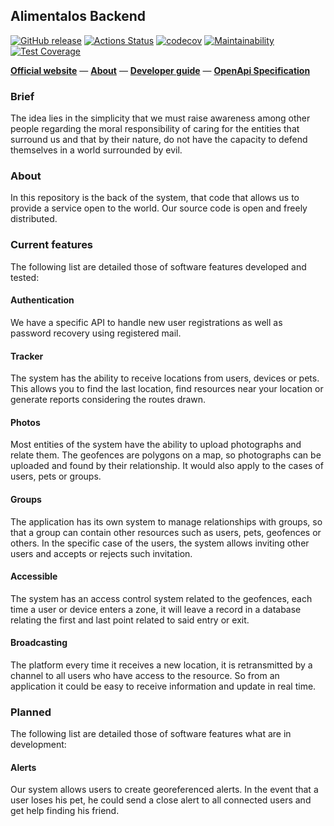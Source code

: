 ## Alimentalos Backend

[![GitHub release](https://img.shields.io/github/release/demency/alimentalos-backend.svg)](https://github.com/demency/alimentalos-backend/releases/) [![Actions Status](https://github.com/demency/alimentalos-backend/workflows/Testing/badge.svg)](https://github.com/demency/alimentalos-backend/actions) [![codecov](https://codecov.io/gh/demency/alimentalos-backend/branch/master/graph/badge.svg)](https://codecov.io/gh/demency/alimentalos-backend) [![Maintainability](https://api.codeclimate.com/v1/badges/ccd2e2ff7f49a0ee6c6f/maintainability)](https://codeclimate.com/github/demency/alimentalos-backend/maintainability) [![Test Coverage](https://api.codeclimate.com/v1/badges/ccd2e2ff7f49a0ee6c6f/test_coverage)](https://codeclimate.com/github/demency/alimentalos-backend/test_coverage)

[**Official website**](https://www.alimentalos.cl) — [**About**](https://www.alimentalos.cl/about) — [**Developer guide**](https://www.alimentalos.cl/about/developers) — [**OpenApi Specification**](https://www.alimentalos.cl/api/documentation)

### Brief

The idea lies in the simplicity that we must raise awareness among other people regarding the moral responsibility of caring for the entities that surround us and that by their nature, do not have the capacity to defend themselves in a world surrounded by evil.

### About

In this repository is the back of the system, that code that allows us to provide a service open to the world. Our source code is open and freely distributed.

### Current features

The following list are detailed those of software features developed and tested:

#### Authentication

We have a specific API to handle new user registrations as well as password recovery using registered mail.

#### Tracker

The system has the ability to receive locations from users, devices or pets. This allows you to find the last location, find resources near your location or generate reports considering the routes drawn.

#### Photos

Most entities of the system have the ability to upload photographs and relate them. The geofences are polygons on a map, so photographs can be uploaded and found by their relationship. It would also apply to the cases of users, pets or groups.

#### Groups

The application has its own system to manage relationships with groups, so that a group can contain other resources such as users, pets, geofences or others. In the specific case of the users, the system allows inviting other users and accepts or rejects such invitation.

#### Accessible

The system has an access control system related to the geofences, each time a user or device enters a zone, it will leave a record in a database relating the first and last point related to said entry or exit.

#### Broadcasting

The platform every time it receives a new location, it is retransmitted by a channel to all users who have access to the resource. So from an application it could be easy to receive information and update in real time.

### Planned

The following list are detailed those of software features what are in development:

#### Alerts

Our system allows users to create georeferenced alerts. In the event that a user loses his pet, he could send a close alert to all connected users and get help finding his friend.
